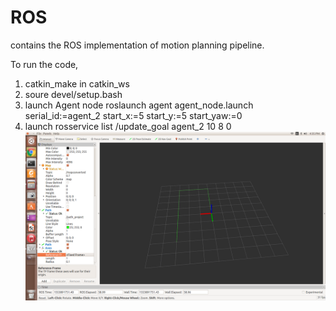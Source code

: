 # ROS
contains the ROS implementation of motion planning pipeline.

To run the code,
1.  catkin_make in catkin_ws 
2.  soure devel/setup.bash
3. launch Agent node
    roslaunch agent agent_node.launch serial_id:=agent_2 start_x:=5 start_y:=5 start_yaw:=0
4. launch 
   rosservice list /update_goal agent_2 10 8 0
![alt text](https://github.com/DenimPatel/ROS/blob/master/Motionplanningws/catkin_ws/src/ROS_navigation.png)
